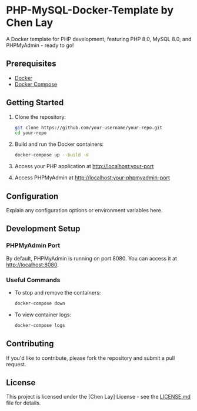 # PHP-MySQL-Docker-Template by Chen Lay

A Docker template for PHP development, featuring PHP 8.0, MySQL 8.0, and PHPMyAdmin - ready to go!

## Prerequisites

- [Docker](https://docs.docker.com/get-docker/)
- [Docker Compose](https://docs.docker.com/compose/install/)

## Getting Started

1. Clone the repository:

    ```bash
    git clone https://github.com/your-username/your-repo.git
    cd your-repo
    ```

2. Build and run the Docker containers:

    ```bash
    docker-compose up --build -d
    ```

3. Access your PHP application at [http://localhost:your-port](http://localhost:your-port)
4. Access PHPMyAdmin at [http://localhost:your-phpmyadmin-port](http://localhost:your-phpmyadmin-port)

## Configuration

Explain any configuration options or environment variables here.

## Development Setup

### PHPMyAdmin Port

By default, PHPMyAdmin is running on port 8080. You can access it at [http://localhost:8080](http://localhost:8080).

### Useful Commands

- To stop and remove the containers:

    ```bash
    docker-compose down
    ```

- To view container logs:

    ```bash
    docker-compose logs
    ```

## Contributing

If you'd like to contribute, please fork the repository and submit a pull request.

## License

This project is licensed under the [Chen Lay] License - see the [LICENSE.md](LICENSE.md) file for details.

